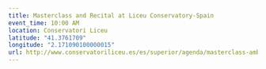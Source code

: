```yaml
---
title: Masterclass and Recital at Liceu Conservatory-Spain
event_time: 10:00 AM
location: Conservatori Liceu
latitude: "41.3761709"
longitude: "2.171090100000015"
url: http://www.conservatoriliceu.es/es/superior/agenda/masterclass-amb-timothy-mcallister-saxofon-1
---
```

